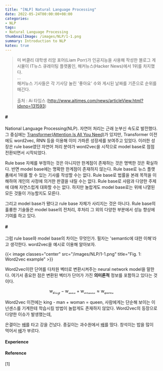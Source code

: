 ```yaml
---
title: "[NLP] Natural Language Processing"
date: 2022-05-24T00:00:00+08:00
categories:
- NLP
tags:
- Natural Language Processing
thumbnailImage: /images/NLP/1-1.png
summary: Introduction to NLP
katex: true
---
```

>미 버클리 대학생 리암 포어(Liam Porr)가 인공지능을 사용해 작성한 블로그 게시물이 IT뉴스 큐레이팅 플랫폼인, 해커뉴스(Hacker News)에서 1위를 차지했다.\
...\
해커뉴스 기사들은 각 기사당 눌린 '좋아요' 수와 게시된 날짜를 기준으로 순위를 매긴다.\
\
출처 : Ai 타임스 (http://www.aitimes.com/news/articleView.html?idxno=131593)

#### \#
National Language Processing(NLP). 자연어 처리는 근래 눈부신 속도로 발전했다. 그 중심에는 [Transformer(Attention Is All You Need)](https://arxiv.org/abs/1706.03762)가 있지만, Transformer 이전에도 word2vec, RNN 등을 이용해 이미 가파른 성장세를 보여주고 있었다. 이러한 성장은 rule base였던 자연어 처리 분야가 word2vec을 시작으로 model base로 점점 전환되면서 시작되었다.

Rule base 자체를 부정하는 것은 아니지만 한계점이 존재하는 것은 명백한 것은 확실하다. 반면 model base에는 명확한 한계점이 존재하지 않는다. Rule base로 뉴스 플랫폼에서 1위를 할 수 있는 기사를 작성할 수는 없다. Rule base로 법률을 본래 목적을 이해하여 개인의 사정에 의거한 판결을 내릴 수는 없다. Rule base로 사람과 다양한 주제에 대해 자연스럽게 대화할 수는 없다. 하지만 놀랍게도 model base로는 위에 나열된 모든 것들이 가능할지도 모른다.

그리고 model base가 됐다고 rule base 자체가 사리지는 것은 아니다. Rule base의 훌륭한 기술들은 model base의 전처리, 후처리 그 외의 다양한 부분에서 성능 향상에 기여를 하고 있다.

#### \#
그럼 rule base와 model base의 차이는 무엇인가. 필자는 'semantic에 대한 이해'라고 생각한다. word2vec을 예시로 이용해 알아보자.

{{< image classes="center" src="/images/NLP/1-1.png" title="Fig. 1: Word2vec example" >}}

Word2vec이란 단어를 다차원 벡터로 변환시켜주는 neural network model을 말한다. 여기서 중요한 점은 변환된 벡터가 단어가 가진 **의미론적** 정보를 포함하고 있다는 것이다.

$$\mathrm{w_\mathcal{king}} - \mathrm{w_\mathcal{man}} + \mathrm{w_\mathcal{woman}}  \approx \mathrm{w_\mathcal{queen}}$$

Word2vec 이전에는 king - man + woman = queen, 사람에게는 단순해 보이는 이 넌센스를 기계한테 학습시킬 방법이 놀랍게도 존재하지 않았다. Word2vec의 등장으로 다양한 이슈가 발생했는데, 

은결이는 <u>배</u>를 타고 강을 건넜다.
종길이는 과수원에서 <u>배</u>를 땄다.
창석이는 밥을 많이 먹어서 <u>배</u>가 부르다.

#### Experience


#### Reference
[1] 